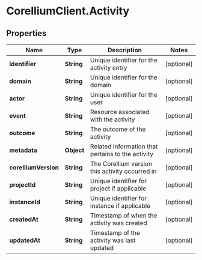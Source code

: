 # CorelliumClient.Activity

## Properties

Name | Type | Description | Notes
------------ | ------------- | ------------- | -------------
**identifier** | **String** | Unique identifier for the activity entry | [optional] 
**domain** | **String** | Unique identifier for the domain | [optional] 
**actor** | **String** | Unique identifier for the user | [optional] 
**event** | **String** | Resource associated with the activity | [optional] 
**outcome** | **String** | The outcome of the activity | [optional] 
**metadata** | **Object** | Related information that pertains to the activity | [optional] 
**corelliumVersion** | **String** | The Corellium version this activity occurred in | [optional] 
**projectId** | **String** | Unique identifier for project if applicable | [optional] 
**instanceId** | **String** | Unique identifier for instance if applicable | [optional] 
**createdAt** | **String** | Timestamp of when the activity was created | [optional] 
**updatedAt** | **String** | Timestamp of the activity was last updated | [optional] 


